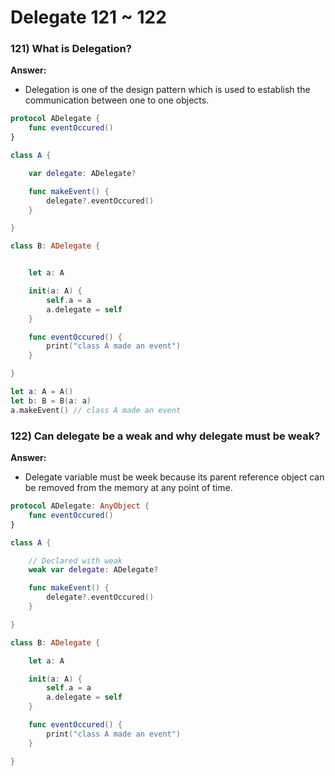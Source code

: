 # Delegate 121 ~ 122

### 121) What is Delegation?

**Answer:**

- Delegation is one of the design pattern which is used to establish the communication between one to one objects.

```swift
protocol ADelegate {
    func eventOccured()
}

class A {

    var delegate: ADelegate?

    func makeEvent() {
        delegate?.eventOccured()
    }

}

class B: ADelegate {


    let a: A

    init(a: A) {
        self.a = a
        a.delegate = self
    }

    func eventOccured() {
        print("class A made an event")
    }

}

let a: A = A()
let b: B = B(a: a)
a.makeEvent() // class A made an event
```

### 122) Can delegate be a weak and why delegate must be weak?

**Answer:**

- Delegate variable must be week because its parent reference object can be removed from the memory at any point of time.

```swift
protocol ADelegate: AnyObject {
    func eventOccured()
}

class A {

    // Declared with weak
    weak var delegate: ADelegate?

    func makeEvent() {
        delegate?.eventOccured()
    }

}

class B: ADelegate {

    let a: A

    init(a: A) {
        self.a = a
        a.delegate = self
    }

    func eventOccured() {
        print("class A made an event")
    }

}
```
